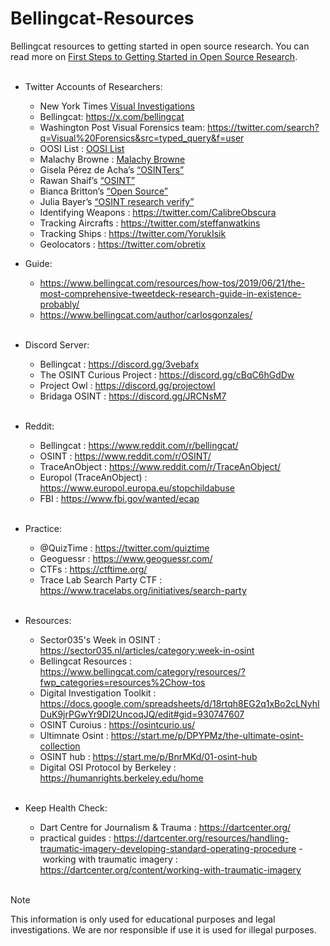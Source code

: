 # Bellingcat-Resources
Bellingcat resources to getting started in open source research.
You can read more on [First Steps to Getting Started in Open Source Research](https://www.bellingcat.com/resources/2021/11/09/first-steps-to-getting-started-in-open-source-research/). <br /> <br />

- Twitter Accounts of Researchers: <br />	
	- New York Times [Visual Investigations](https://twitter.com/search?q=Visual%20Investigations&src=typed_query&f=user) <br />
	- Bellingcat: https://x.com/bellingcat  <br />	
 	- Washington Post Visual Forensics team: https://twitter.com/search?q=Visual%20Forensics&src=typed_query&f=user  <br /> 
	- OOSI List : [OOSI List](https://twitter.com/i/lists/839124356638904320) <br />	
	- Malachy Browne : [Malachy Browne](https://x.com/malachybrowne)	<br />	
	- Gisela Pérez de Acha’s [“OSINTers”](https://twitter.com/i/lists/1334326479899922432)	<br />	
	- Rawan Shaif’s [“OSINT”](https://twitter.com/i/lists/1240318220583796737)	<br />	
	- Bianca Britton’s [“Open Source”](https://twitter.com/i/lists/1200052681424945152)	<br />	
	- Julia Bayer’s [“OSINT research verify”](https://twitter.com/i/lists/1153672291915579393)	<br />	
	- Identifying Weapons : https://twitter.com/CalibreObscura	<br />	
	- Tracking Aircrafts : https://twitter.com/steffanwatkins	<br />	
	- Tracking Ships : https://twitter.com/YorukIsik	<br />	
	- Geolocators : https://twitter.com/obretix	<br />
-  Guide: 
	- https://www.bellingcat.com/resources/how-tos/2019/06/21/the-most-comprehensive-tweetdeck-research-guide-in-existence-probably/
	- https://www.bellingcat.com/author/carlosgonzales/
	<br />	<br />	
		
- Discord Server:
	- Bellingcat : https://discord.gg/3vebafx
	- The OSINT Curious Project : https://discord.gg/cBqC6hGdDw
	- Project Owl : https://discord.gg/projectowl
	- Bridaga OSINT : https://discord.gg/JRCNsM7
	<br />	<br />

- Reddit:
	- Bellingcat : https://www.reddit.com/r/bellingcat/
	- OSINT : https://www.reddit.com/r/OSINT/
	- TraceAnObject : https://www.reddit.com/r/TraceAnObject/
	- Europol (TraceAnObject) : https://www.europol.europa.eu/stopchildabuse
	- FBI : https://www.fbi.gov/wanted/ecap
	<br />	<br />	

- Practice: 
	- @QuizTime : https://twitter.com/quiztime
	- Geoguessr : https://www.geoguessr.com/
	- CTFs : https://ctftime.org/
	- Trace Lab Search Party CTF : https://www.tracelabs.org/initiatives/search-party
	<br />	<br />	
- Resources:
	- Sector035's Week in OSINT : https://sector035.nl/articles/category:week-in-osint
	- Bellingcat Resources : https://www.bellingcat.com/category/resources/?fwp_categories=resources%2Chow-tos
	- Digital Investigation Toolkit : https://docs.google.com/spreadsheets/d/18rtqh8EG2q1xBo2cLNyhIDuK9jrPGwYr9DI2UncoqJQ/edit#gid=930747607	
	- OSINT Curoius : https://osintcurio.us/
	- Ultimnate Osint : https://start.me/p/DPYPMz/the-ultimate-osint-collection
	- OSINT hub : https://start.me/p/BnrMKd/01-osint-hub
	- Digital OSI Protocol by Berkeley : https://humanrights.berkeley.edu/home
	<br />	<br />

- Keep Health Check:
	- Dart Centre for Journalism & Trauma : https://dartcenter.org/
	- practical guides : https://dartcenter.org/resources/handling-traumatic-imagery-developing-standard-operating-procedure
	- working with traumatic imagery : https://dartcenter.org/content/working-with-traumatic-imagery
	<br />	<br />

> [!NOTE]
> This information is only used for educational purposes and legal investigations. We are nor responsible if use it is used  for illegal purposes.
<br />

